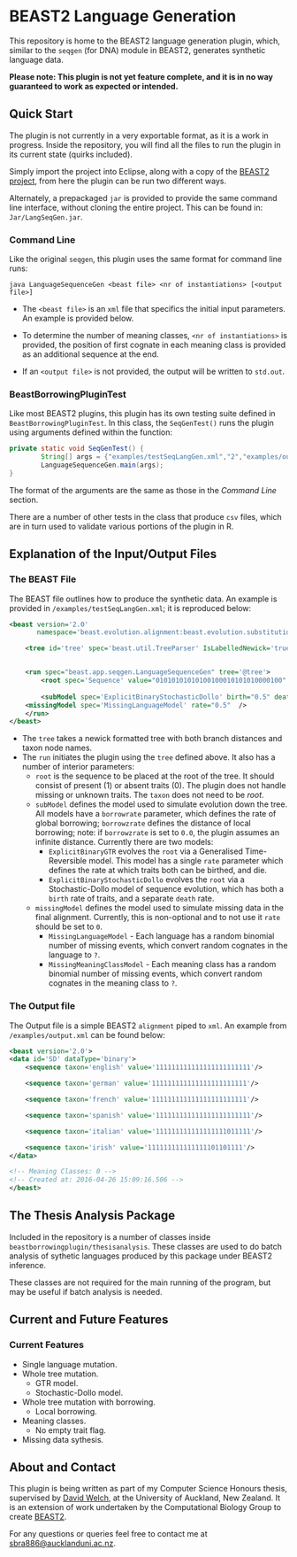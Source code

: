 # BEAST2 Language Generation

This repository is home to the BEAST2 language generation plugin, which, similar to the `seqgen` (for DNA) module in BEAST2, generates synthetic language data.

**Please note: This plugin is not yet feature complete, and it is in no way guaranteed to work as expected or intended.** 

## Quick Start 

The plugin is not currently in a very exportable format, as it is a work in progress. Inside the repository, you will find all the files to run the plugin in its current state (quirks included).

Simply import the project into Eclipse, along with a copy of the [BEAST2 project](https://github.com/CompEvol/beast2), from here the plugin can be run two different ways.

Alternately, a prepackaged `jar` is provided to provide the same command line interface, without cloning the entire project. This can be found in: `Jar/LangSeqGen.jar`.

### Command Line

Like the original `seqgen`, this plugin uses the same format for command line runs:

```
java LanguageSequenceGen <beast file> <nr of instantiations> [<output file>]
```
* The `<beast file>` is an `xml` file that specifics the initial input parameters. An example is provided below. 

* To determine the number of meaning classes, `<nr of instantiations>` is provided, the position of first cognate in each meaning class is provided as an additional sequence at the end. 

* If an `<output file>` is not provided, the output will be written to `std.out`. 

### BeastBorrowingPluginTest

Like most BEAST2 plugins, this plugin has its own testing suite defined in `BeastBorrowingPluginTest`. In this class, the `SeqGenTest()` runs the plugin using arguments defined within the function: 

```Java
private static void SeqGenTest() {
		String[] args = {"examples/testSeqLangGen.xml","2","examples/output.xml"};
		LanguageSequenceGen.main(args);
}
```

The format of the arguments are the same as those in the *Command Line* section. 

There are a number of other tests in the class that produce `csv` files, which are in turn used to validate various portions of the plugin in R. 

## Explanation of the Input/Output Files

### The BEAST File

The BEAST file outlines how to produce the synthetic data. An example is provided in `/examples/testSeqLangGen.xml`; it is reproduced below:

```XML
<beast version='2.0'
       namespace='beast.evolution.alignment:beast.evolution.substitutionmodel'>

    <tree id='tree' spec='beast.util.TreeParser' IsLabelledNewick='true' newick='((((english:0.02096625515232275,(german:0.014857143159686462,french:0.014857143159686462):0.0061091119926362895):0.012862878672687175,spanish:0.033829133825009926):0.029471223948245952,italian:0.06330035777325588):0.0031773962188650223,irish:0.0664777539921209)' />


    <run spec="beast.app.seqgen.LanguageSequenceGen" tree='@tree'>
		<root spec='Sequence' value="01010101010100100010101010000100" taxon="root"/>
		
		<subModel spec='ExplicitBinaryStochasticDollo' birth="0.5" death = "0.5" borrowrate ="0.0" borrowzrate="0.0" noEmptyTrait="false" />	
    <missingModel spec='MissingLanguageModel' rate="0.5"  />
	</run>
</beast> 
```

* The `tree` takes a newick formatted tree with both branch distances and taxon node names. 
* The `run` initiates the plugin using the `tree` defined above. It also has a number of interior parameters:
  * `root` is the sequence to be placed at the root of the tree. It should consist of present (1) or absent traits (0). The plugin does not handle missing or unknown traits. The `taxon` does not need to be *root*.
  * `subModel` defines the model used to simulate evolution down the tree. All models have a `borrowrate` parameter, which defines the rate of global borrowing; `borrowzrate` defines the distance of local borrowing; note: if `borrowzrate` is set to `0.0`, the plugin assumes an infinite distance. Currently there are two models:
    * `ExplicitBinaryGTR` evolves the `root` via a Generalised Time-Reversible model. This model has a single `rate` parameter which defines the rate at which traits both can be birthed, and die. 
    * `ExplicitBinaryStochasticDollo` evolves the `root` via a Stochastic-Dollo model of sequence evolution, which has both a `birth` rate of traits, and a separate `death` rate. 
  * `missingModel` defines the model used to simulate missing data in the final alignment. Currently, this is non-optional and to not use it `rate` should be set to `0`.
    * `MissingLanguageModel` - Each language has a random binomial number of missing events, which convert random cognates in the language to `?`.
    * `MissingMeaningClassModel` - Each meaning class has a random binomial number of missing events, which convert random cognates in the meaning class to `?`.

### The Output file

The Output file is a simple BEAST2 `alignment` piped to `xml`. An example from `/examples/output.xml` can be found below:

```XML
<beast version='2.0'>
<data id='SD' dataType='binary'>
    <sequence taxon='english' value='111111111111111111111111'/>

    <sequence taxon='german' value='111111111111111111111111'/>

    <sequence taxon='french' value='111111111111111111111111'/>

    <sequence taxon='spanish' value='111111111111111111111111'/>

    <sequence taxon='italian' value='111111111111111111011111'/>

    <sequence taxon='irish' value='111111111111111101101111'/>
</data>

<!-- Meaning Classes: 0 -->
<!-- Created at: 2016-04-26 15:09:16.506 -->
</beast>

```

## The Thesis Analysis Package

Included in the repository is a number of classes inside `beastborrowingplugin/thesisanalysis`. These classes are used to do batch analysis of sythetic languages produced by this package under BEAST2 inference. 

These classes are not required for the main running of the program, but may be useful if batch analysis is needed.

## Current and Future Features

### Current Features

* Single language mutation.
* Whole tree mutation.
  * GTR model.
  * Stochastic-Dollo model.
* Whole tree mutation with borrowing.
  * Local borrowing.
* Meaning classes.
  * No empty trait flag.
* Missing data sythesis.

## About and Contact

This plugin is being written as part of my Computer Science Honours thesis, supervised by [David Welch](https://www.cs.auckland.ac.nz/~davidw/), at the University of Auckland, New Zealand. It is an extension of work undertaken by the Computational Biology Group to create [BEAST2](beast2.org). 

For any questions or queries feel free to contact me at sbra886@aucklanduni.ac.nz. 